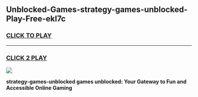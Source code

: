 
## Unblocked-Games-strategy-games-unblocked-Play-Free-ekl7c
<h3>
<a href="https://premium76.site?title=strategy-games-unblocked&ref=21A">CLICK TO PLAY</a></h3>
<hr>

<h3>
<a href="https://premium76.site?title=strategy-games-unblocked&ref=21A">CLICK 2 PLAY</a>
  
</h3>

<a href="https://premium76.site?title=strategy-games-unblocked&ref=21A"><img src="https://clearcache.store/games.png"></a>


**strategy-games-unblocked games unblocked: Your Gateway to Fun and Accessible Online Gaming**
